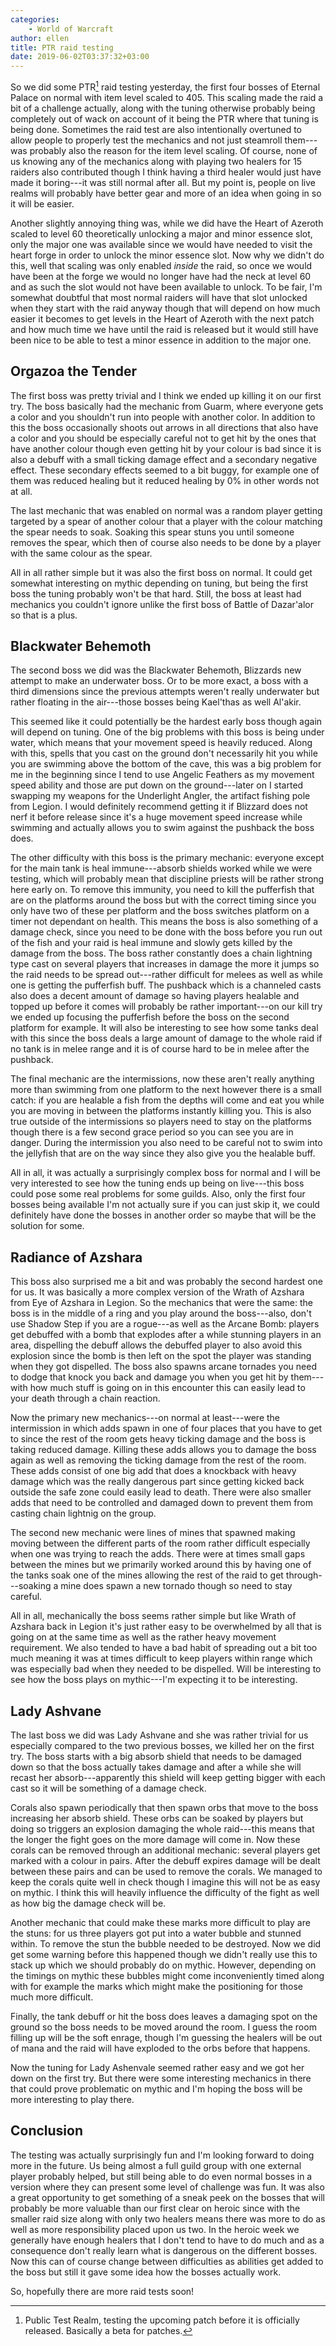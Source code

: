 ```yaml
---
categories:
    - World of Warcraft
author: ellen
title: PTR raid testing
date: 2019-06-02T03:37:32+03:00
---
```

So we did some PTR[^ptr] raid testing yesterday, the first four bosses of Eternal Palace on normal with item level scaled to 405. This scaling made the raid a bit of a challenge actually, along with the tuning otherwise probably being completely out of wack on account of it being the PTR where that tuning is being done. Sometimes the raid test are also intentionally overtuned to allow people to properly test the mechanics and not just steamroll them---was probably also the reason for the item level scaling. Of course, none of us knowing any of the mechanics along with playing two healers for 15 raiders also contributed though I think having a third healer would just have made it boring---it was still normal after all. But my point is, people on live realms will probably have better gear and more of an idea when going in so it will be easier.

Another slightly annoying thing was, while we did have the Heart of Azeroth scaled to level 60 theoretically unlocking a major and minor essence slot, only the major one was available since we would have needed to visit the heart forge in order to unlock the minor essence slot. Now why we didn't do this, well that scaling was only enabled *inside* the raid, so once we would have been at the forge we would no longer have had the neck at level 60 and as such the slot would not have been available to unlock. To be fair, I'm somewhat doubtful that most normal raiders will have that slot unlocked when they start with the raid anyway though that will depend on how much easier it becomes to get levels in the Heart of Azeroth with the next patch and how much time we have until the raid is released but it would still have been nice to be able to test a minor essence in addition to the major one.<!--more-->

## Orgazoa the Tender

The first boss was pretty trivial and I think we ended up killing it on our first try. The boss basically had the mechanic from Guarm, where everyone gets a color and you shouldn't run into people with another color. In addition to this the boss occasionally shoots out arrows in all directions that also have a color and you should be especially careful not to get hit by the ones that have another colour though even getting hit by your colour is bad since it is also a debuff with a small ticking damage effect and a secondary negative effect. These secondary effects seemed to a bit buggy, for example one of them was reduced healing but it reduced healing by 0% in other words not at all.

The last mechanic that was enabled on normal was a random player getting targeted by a spear of another colour that a player with the colour matching the spear needs to soak. Soaking this spear stuns you until someone removes the spear, which then of course also needs to be done by a player with the same colour as the spear.

All in all rather simple but it was also the first boss on normal. It could get somewhat interesting on mythic depending on tuning, but being the first boss the tuning probably won't be that hard. Still, the boss at least had mechanics you couldn't ignore unlike the first boss of Battle of Dazar'alor so that is a plus.

## Blackwater Behemoth

The second boss we did was the Blackwater Behemoth, Blizzards new attempt to make an underwater boss. Or to be more exact, a boss with a third dimensions since the previous attempts weren't really underwater but rather floating in the air---those bosses being Kael'thas as well Al'akir.

This seemed like it could potentially be the hardest early boss though again will depend on tuning. One of the big problems with this boss is being under water, which means that your movement speed is heavily reduced. Along with this, spells that you cast on the ground don't necessarily hit you while you are swimming above the bottom of the cave, this was a big problem for me in the beginning since I tend to use Angelic Feathers as my movement speed ability and those are put down on the ground---later on I started swapping my weapons for the Underlight Angler, the artifact fishing pole from Legion. I would definitely recommend getting it if Blizzard does not nerf it before release since it's a huge movement speed increase while swimming and actually allows you to swim against the pushback the boss does.

The other difficulty with this boss is the primary mechanic: everyone except for the main tank is heal immune---absorb shields worked while we were testing, which will probably mean that discipline priests will be rather strong here early on. To remove this immunity, you need to kill the pufferfish that are on the platforms around the boss but with the correct timing since you only have two of these per platform and the boss switches platform on a timer not dependant on health. This means the boss is also something of a damage check, since you need to be done with the boss before you run out of the fish and your raid is heal immune and slowly gets killed by the damage from the boss. The boss rather constantly does a chain lightning type cast on several players that increases in damage the more it jumps so the raid needs to be spread out---rather difficult for melees as well as while one is getting the pufferfish buff. The pushback which is a channeled casts also does a decent amount of damage so having players healable and topped up before it comes will probably be rather important---on our kill try we ended up focusing the pufferfish before the boss on the second platform for example. It will also be interesting to see how some tanks deal with this since the boss deals a large amount of damage to the whole raid if no tank is in melee range and it is of course hard to be in melee after the pushback.

The final mechanic are the intermissions, now these aren't really anything more than swimming from one platform to the next however there is a small catch: if you are healable a fish from the depths will come and eat you while you are moving in between the platforms instantly killing you. This is also true outside of the intermissions so players need to stay on the platforms though there is a few second grace period so you can see you are in danger. During the intermission you also need to be careful not to swim into the jellyfish that are on the way since they also give you the healable buff.

All in all, it was actually a surprisingly complex boss for normal and I will be very interested to see how the tuning ends up being on live---this boss could pose some real problems for some guilds. Also, only the first four bosses being available I'm not actually sure if you can just skip it, we could definitely have done the bosses in another order so maybe that will be the solution for some.

## Radiance of Azshara

This boss also surprised me a bit and was probably the second hardest one for us. It was basically a more complex version of the Wrath of Azshara from Eye of Azshara in Legion. So the mechanics that were the same: the boss is in the middle of a ring and you play around the boss---also, don't use Shadow Step if you are a rogue---as well as the Arcane Bomb: players get debuffed with a bomb that explodes after a while stunning players in an area, dispelling the debuff allows the debuffed player to also avoid this explosion since the bomb is then left on the spot the player was standing when they got dispelled. The boss also spawns arcane tornades you need to dodge that knock you back and damage you when you get hit by them---with how much stuff is going on in this encounter this can easily lead to your death through a chain reaction.

Now the primary new mechanics---on normal at least---were the intermission in which adds spawn in one of four places that you have to get to since the rest of the room gets heavy ticking damage and the boss is taking reduced damage. Killing these adds allows you to damage the boss again as well as removing the ticking damage from the rest of the room. These adds consist of one big add that does a knockback with heavy damage which was the really dangerous part since getting kicked back outside the safe zone could easily lead to death. There were also smaller adds that need to be controlled and damaged down to prevent them from casting chain lightnig on the group.

The second new mechanic were lines of mines that spawned making moving between the different parts of the room rather difficult especially when one was trying to reach the adds. There were at times small gaps between the mines but we primarily worked around this by having one of the tanks soak one of the mines allowing the rest of the raid to get through---soaking a mine does spawn a new tornado though so need to stay careful.

All in all, mechanically the boss seems rather simple but like Wrath of Azshara back in Legion it's just rather easy to be overwhelmed by all that is going on at the same time as well as the rather heavy movement requirement. We also tended to have a bad habit of spreading out a bit too much meaning it was at times difficult to keep players within range which was especially bad when they needed to be dispelled. Will be interesting to see how the boss plays on mythic---I'm expecting it to be interesting.

## Lady Ashvane

The last boss we did was Lady Ashvane and she was rather trivial for us especially compared to the two previous bosses, we killed her on the first try. The boss starts with a big absorb shield that needs to be damaged down so that the boss actually takes damage and after a while she will recast her absorb---apparently this shield will keep getting bigger with each cast so it will be something of a damage check.

Corals also spawn periodically that then spawn orbs that move to the boss increasing her absorb shield. These orbs can be soaked by players but doing so triggers an explosion damaging the whole raid---this means that the longer the fight goes on the more damage will come in. Now these corals can be removed through an additional mechanic: several players get marked with a colour in pairs. After the debuff expires damage will be dealt between these pairs and can be used to remove the corals. We managed to keep the corals quite well in check though I imagine this will not be as easy on mythic. I think this will heavily influence the difficulty of the fight as well as how big the damage check will be.

Another mechanic that could make these marks more difficult to play are the stuns: for us three players got put into a water bubble and stunned within. To remove the stun the bubble needed to be destroyed. Now we did get some warning before this happened though we didn't really use this to stack up which we should probably do on mythic. However, depending on the timings on mythic these bubbles might come inconveniently timed along with for example the marks which might make the positioning for those much more difficult.

Finally, the tank debuff or hit the boss does leaves a damaging spot on the ground so the boss needs to be moved around the room. I guess the room filling up will be the soft enrage, though I'm guessing the healers will be out of mana and the raid will have exploded to the orbs before that happens.

Now the tuning for Lady Ashenvale seemed rather easy and we got her down on the first try. But there were some interesting mechanics in there that could prove problematic on mythic and I'm hoping the boss will be more interesting to play there.

## Conclusion

The testing was actually surprisingly fun and I'm looking forward to doing more in the future. Us being almost a full guild group with one external player probably helped, but still being able to do even normal bosses in a version where they can present some level of challenge was fun. It was also a great opportunity to get something of a sneak peek on the bosses that will probably be more valuable than our first clear on heroic since with the smaller raid size along with only two healers means there was more to do as well as more responsibility placed upon us two. In the heroic week we generally have enough healers that I don't tend to have to do much and as a consequence don't really learn what is dangerous on the different bosses. Now this can of course change between difficulties as abilities get added to the boss but still it gave some idea how the bosses actually work.

So, hopefully there are more raid tests soon!



[^ptr]: Public Test Realm, testing the upcoming patch before it is officially released. Basically a beta for patches.